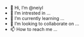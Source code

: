 - 👋 Hi, I’m @neiyl
- 👀 I’m intrested in ...
- 🌱 I’m currently learning ...
- 💞️ I’m looking to collaborate on ...
- 📫 How to reach me ...

<!---
neiyl/neiyl is a ✨ special ✨ repository because its `README.md` (this file) appears on your GitHub profile.
You can click the Preview link to take a look at your changes.
--->
